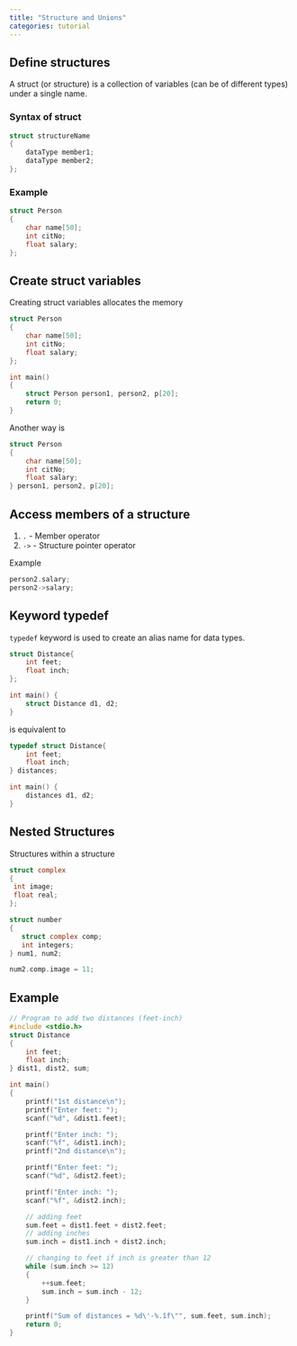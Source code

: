 ```yaml
---
title: "Structure and Unions"
categories: tutorial
---
```


## Define structures

A struct (or structure) is a collection of variables (can be of different types) under a single name.

### Syntax of struct

```c
struct structureName
{
    dataType member1;
    dataType member2;
};
```

### Example

```c
struct Person
{
    char name[50];
    int citNo;
    float salary;
};
```

## Create struct variables

Creating struct variables allocates the memory

```c
struct Person
{
    char name[50];
    int citNo;
    float salary;
};

int main()
{
    struct Person person1, person2, p[20];
    return 0;
}
```

Another way is

```c
struct Person
{
    char name[50];
    int citNo;
    float salary;
} person1, person2, p[20];
```

## Access members of a structure

1. `.` - Member operator
2. `->` - Structure pointer operator

Example

```c
person2.salary;
person2->salary;
```

## Keyword typedef

`typedef` keyword is used to create an alias name for data types.

```c
struct Distance{
    int feet;
    float inch;
};

int main() {
    struct Distance d1, d2;
}
```

is equivalent to

```c
typedef struct Distance{
    int feet;
    float inch;
} distances;

int main() {
    distances d1, d2;
}
```

## Nested Structures

Structures within a structure

```c
struct complex
{
 int image;
 float real;
};

struct number
{
   struct complex comp;
   int integers;
} num1, num2;


```

```c
num2.comp.image = 11;
```

## Example

```c
// Program to add two distances (feet-inch)
#include <stdio.h>
struct Distance
{
    int feet;
    float inch;
} dist1, dist2, sum;

int main()
{
    printf("1st distance\n");
    printf("Enter feet: ");
    scanf("%d", &dist1.feet);

    printf("Enter inch: ");
    scanf("%f", &dist1.inch);
    printf("2nd distance\n");

    printf("Enter feet: ");
    scanf("%d", &dist2.feet);

    printf("Enter inch: ");
    scanf("%f", &dist2.inch);

    // adding feet
    sum.feet = dist1.feet + dist2.feet;
    // adding inches
    sum.inch = dist1.inch + dist2.inch;

    // changing to feet if inch is greater than 12
    while (sum.inch >= 12)
    {
        ++sum.feet;
        sum.inch = sum.inch - 12;
    }

    printf("Sum of distances = %d\'-%.1f\"", sum.feet, sum.inch);
    return 0;
}
```
